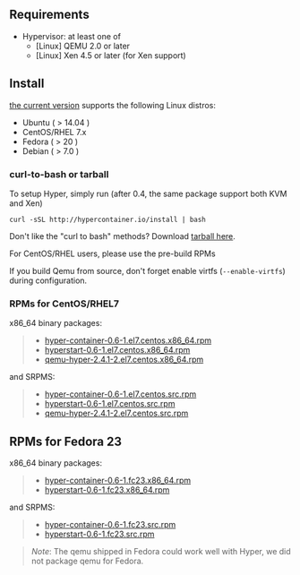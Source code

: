 ## Requirements

- Hypervisor: at least one of
  - [Linux] QEMU 2.0 or later
  - [Linux] Xen 4.5 or later (for Xen support)

## Install

[the current version](../release_notes/latest.md) supports the following Linux distros:

- Ubuntu ( > 14.04 )
- CentOS/RHEL 7.x
- Fedora ( > 20 )
- Debian ( > 7.0 )

### curl-to-bash or tarball

To setup Hyper, simply run (after 0.4, the same package support both
  KVM and Xen)

    curl -sSL http://hypercontainer.io/install | bash

Don't like the "curl to bash" methods? Download [tarball here](http://hyper-install.s3.amazonaws.com/hyper-latest.tgz).

For CentOS/RHEL users, please use the pre-build RPMs

If you build Qemu from source, don't forget enable virtfs (`--enable-virtfs`) during configuration.

### RPMs for CentOS/RHEL7

x86_64 binary packages:

> - [hyper-container-0.6-1.el7.centos.x86_64.rpm](https://s3.amazonaws.com/hyper-install/hyper-container-0.6-1.el7.centos.x86_64.rpm)
> -  [hyperstart-0.6-1.el7.centos.x86_64.rpm](https://s3.amazonaws.com/hyper-install/hyperstart-0.6-1.el7.centos.x86_64.rpm)
> - [qemu-hyper-2.4.1-2.el7.centos.x86_64.rpm](https://s3.amazonaws.com/hyper-install/qemu-hyper-2.4.1-2.el7.centos.x86_64.rpm)

and SRPMS:

> - [hyper-container-0.6-1.el7.centos.src.rpm](https://s3.amazonaws.com/hyper-install/hyper-container-0.6-1.el7.centos.src.rpm)
> - [hyperstart-0.6-1.el7.centos.src.rpm](https://s3.amazonaws.com/hyper-install/hyperstart-0.6-1.el7.centos.src.rpm)
> - [qemu-hyper-2.4.1-2.el7.centos.src.rpm](https://s3.amazonaws.com/hyper-install/qemu-hyper-2.4.1-2.el7.centos.src.rpm)

## RPMs for Fedora 23

x86_64 binary packages:

> - [hyper-container-0.6-1.fc23.x86_64.rpm](https://s3.amazonaws.com/hyper-install/hyper-container-0.6-1.fc23.x86_64.rpm)
> - [hyperstart-0.6-1.fc23.x86_64.rpm](https://s3.amazonaws.com/hyper-install/hyperstart-0.6-1.fc23.x86_64.rpm)

and SRPMS:

> - [hyper-container-0.6-1.fc23.src.rpm](https://s3.amazonaws.com/hyper-install/hyper-container-0.6-1.fc23.src.rpm)
> - [hyperstart-0.6-1.fc23.src.rpm](https://s3.amazonaws.com/hyper-install/hyperstart-0.6-1.fc23.src.rpm)

> *Note*: The qemu shipped in Fedora could work well with Hyper, we did not package qemu for Fedora.
